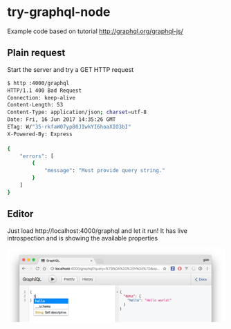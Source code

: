 # try-graphql-node

Example code based on tutorial http://graphql.org/graphql-js/

## Plain request

Start the server and try a GET HTTP request

```sh
$ http :4000/graphql
HTTP/1.1 400 Bad Request
Connection: keep-alive
Content-Length: 53
Content-Type: application/json; charset=utf-8
Date: Fri, 16 Jun 2017 14:35:26 GMT
ETag: W/"35-rkfaW07yp80JIwkYI6hoaXIO3bI"
X-Powered-By: Express

{
    "errors": [
        {
            "message": "Must provide query string."
        }
    ]
}
```

## Editor

Just load http://localhost:4000/graphql and let it run! It has live introspection and
is showing the available properties

![GraphQL introspection](images/graphql-editor.png)
